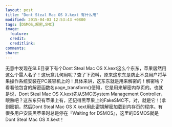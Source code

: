 ```yaml
---
layout: post
title: "Dont Steal Mac OS X.kext 有什么用"
modified: 2015-04-03 12:53:43 +0800
tags: [DSMOS,解密,SMC]
image:
  feature: 
  credit: 
  creditlink: 
comments: 
share: 
---
```

无意中发现在SLE目录下有个Dont Steal Mac OS X.kext这么个东东，苹果居然用这么个雷人名子！这玩意儿何用呢？查了下资料，原来这东东是防止不良用户将苹果操作系统安装在PC兼容机上的！具体来讲，这东东就是用来解密的！解密啥？看看他包含的解密函数名page_transform()便知，它是用来解密内存页的。也就是说，Dont Steal Mac OS X.kext先从SMC(System Management Controller，眼熟吧？这东东只有苹果上有，还记得黑苹果上的FakeSMC不，对，就是它！)拿到密钥，然后Dont Steal Mac OS X.kext用此密钥解密加载到内存页的程序。有很多用户安装黑苹果时总是停在『Waiting for DSMOS』，这里的DSMOS就是Dont Steal Mac OS X.kext！